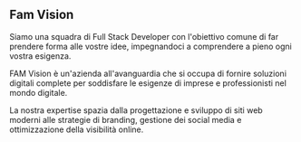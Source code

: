 ## Fam Vision

Siamo una squadra di Full Stack Developer con l'obiettivo comune di far prendere forma alle vostre idee, impegnandoci a comprendere a pieno ogni vostra esigenza.

FAM Vision è un'azienda all'avanguardia che si occupa di fornire soluzioni digitali complete per soddisfare le esigenze di imprese e professionisti nel mondo digitale.

La nostra expertise spazia dalla progettazione e sviluppo di siti web moderni alle strategie di branding, gestione dei social media e ottimizzazione della visibilità online.
